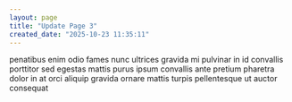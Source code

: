 ```yaml
---
layout: page
title: "Update Page 3"
created_date: "2025-10-23 11:35:11"
---
```


penatibus enim odio fames nunc ultrices gravida mi pulvinar in id convallis porttitor sed egestas mattis purus ipsum convallis ante pretium pharetra dolor in at orci aliquip gravida ornare mattis turpis pellentesque ut auctor consequat 

